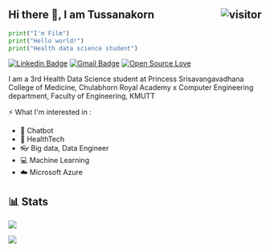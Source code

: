 ## Hi there 👋,  I am Tussanakorn      <img align="right" src="https://visitor-badge.glitch.me/badge?page_id=tussanakorn" alt="visitor"/>

```python
print("I'm Film")
print("Hello world!")
print("Health data science student")
```

[![Linkedin Badge](https://img.shields.io/badge/-tussanakorn-blue?style=flat-square&logo=Linkedin&logoColor=white&link=https://www.linkedin.com/in/tussanakorn/)](https://www.linkedin.com/in/tussanakorn/)
[![Gmail Badge](https://img.shields.io/badge/-tussanakorn2000@gmail.com-c14438?style=flat-square&logo=Gmail&logoColor=white&link=mailto:tussanakorn2000@gmail.com)](mailto:tussanakorn2000@gmail.com)
[![Open Source Love](https://badges.frapsoft.com/os/v2/open-source.svg?v=103)](https://github.com/tussanakorn) 

I am a 3rd Health Data Science student at Princess Srisavangavadhana College of Medicine, Chulabhorn Royal Academy
x Computer Engineering department, Faculty of Engineering, KMUTT


⚡ What I'm interested in : 

- 🤖 Chatbot
- 🏥 HealthTech
- 👓 Big data, Data Engineer
- 💻 Machine Learning
- ☁️ Microsoft Azure

## 📊 Stats
![](https://github-profile-summary-cards.vercel.app/api/cards/profile-details?username=tussanakorn&theme=vue)

<a href="https://github.com/tussanakorn/github-readme-stats"><img align="center" src="https://github-readme-stats.vercel.app/api/top-langs/?username=tussanakorn&layout=compact&langs_count=7&theme=flag-india" /></a>
